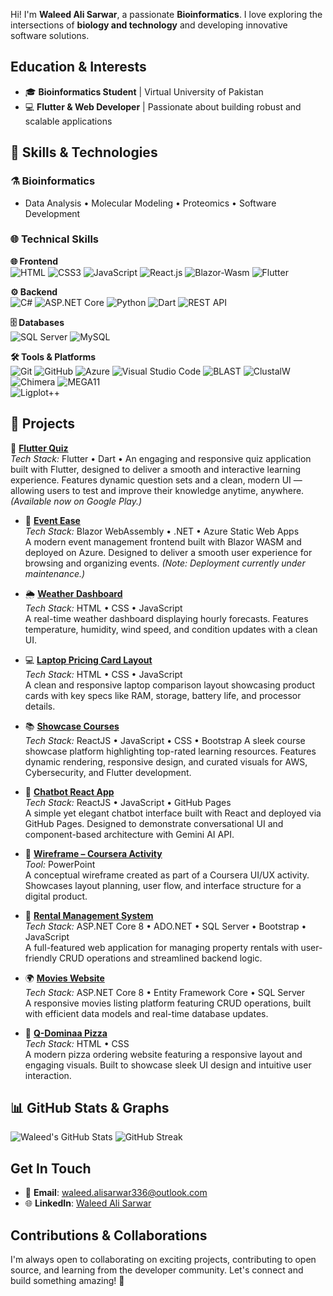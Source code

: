 Hi! I'm **Waleed Ali Sarwar**, a passionate **Bioinformatics**. I love exploring the intersections of **biology and technology** and developing innovative software solutions.  

## Education & Interests  

- 🎓 **Bioinformatics Student** | Virtual University of Pakistan  
- 💻 **Flutter & Web Developer** | Passionate about building robust and scalable applications  

## 🧪 Skills & Technologies

### ⚗️ Bioinformatics  
- Data Analysis • Molecular Modeling • Proteomics  • Software Development

### 🌐 Technical Skills
**🌐 Frontend**  
![HTML](https://img.shields.io/badge/HTML-E34F26?style=for-the-badge&logo=html5&logoColor=white)  ![CSS3](https://img.shields.io/badge/CSS-1572B6?style=for-the-badge&logo=css3&logoColor=white)  ![JavaScript](https://img.shields.io/badge/JavaScript-F7DF1E?style=for-the-badge&logo=javascript&logoColor=black)  ![React.js](https://img.shields.io/badge/React-20232A?style=for-the-badge&logo=react&logoColor=61DAFB)  ![Blazor-Wasm](https://img.shields.io/badge/Blazor-512BD4?style=for-the-badge&logo=blazor&logoColor=white) ![Flutter](https://img.shields.io/badge/Flutter-02569B?style=for-the-badge&logo=flutter&logoColor=white)



**⚙️ Backend**  
![C#](https://img.shields.io/badge/C%23-239120?style=for-the-badge&logo=c-sharp&logoColor=white)  ![ASP.NET Core](https://img.shields.io/badge/ASP.NET%20Core-512BD4?style=for-the-badge&logo=.net&logoColor=white)  ![Python](https://img.shields.io/badge/Python-3776AB?style=for-the-badge&logo=python&logoColor=white) ![Dart](https://img.shields.io/badge/Dart-0175C2?style=for-the-badge&logo=dart&logoColor=white)  ![REST API](https://img.shields.io/badge/REST%20API-00C7B7?style=for-the-badge&logo=api&logoColor=white)

**🗄️ Databases**  
![SQL Server](https://img.shields.io/badge/SQL%20Server-CC2927?style=for-the-badge&logo=microsoftsqlserver&logoColor=white)  ![MySQL](https://img.shields.io/badge/MySQL-4479A1?style=for-the-badge&logo=mysql&logoColor=white)  

**🛠️ Tools & Platforms**  
![Git](https://img.shields.io/badge/Git-F05032?style=for-the-badge&logo=git&logoColor=white)  ![GitHub](https://img.shields.io/badge/GitHub-181717?style=for-the-badge&logo=github&logoColor=white)  ![Azure](https://img.shields.io/badge/Azure-0078D4?style=for-the-badge&logo=microsoftazure&logoColor=white) ![Visual Studio Code](https://img.shields.io/badge/VS%20Code-007ACC?style=for-the-badge&logo=visualstudiocode&logoColor=white) ![BLAST](https://img.shields.io/badge/BLAST-006699?style=for-the-badge&logo=data:image/svg+xml;base64,PHN2Zy8+/svg&logoColor=white)  ![ClustalW](https://img.shields.io/badge/ClustalW-228B22?style=for-the-badge&logoColor=white)  ![Chimera](https://img.shields.io/badge/Chimera-8B0000?style=for-the-badge&logoColor=white)  ![MEGA11](https://img.shields.io/badge/MEGA11-1E90FF?style=for-the-badge&logoColor=white)  
![Ligplot++](https://img.shields.io/badge/Ligplot++-4B0082?style=for-the-badge&logoColor=white)


## 🚧 Projects

🎯 [**Flutter Quiz**](https://play.google.com/store/apps/details?id=live.waleedalisarwar.quiz_app_flutter)  
*Tech Stack:* Flutter • Dart • 
 An engaging and responsive quiz application built with Flutter, designed to deliver a smooth and interactive learning experience. 
 Features dynamic question sets and  a clean, modern UI — allowing users to test and improve their knowledge anytime, anywhere.
 *(Available now on Google Play.)*


- 🎉 [**Event Ease**](https://proud-mud-095041a00.6.azurestaticapps.net/)  
  *Tech Stack:* Blazor WebAssembly • .NET • Azure Static Web Apps  
  A modern event management frontend built with Blazor WASM and deployed on Azure. Designed to deliver a smooth user experience for browsing and organizing events. *(Note: Deployment currently under maintenance.)*
  
- 🌦️ [**Weather Dashboard**](https://waleed-ali-sarwar.github.io/projects/weather-dashboard/)  
  *Tech Stack:* HTML • CSS • JavaScript  
  A real-time weather dashboard displaying hourly forecasts. Features temperature, humidity, wind speed, and condition updates with a clean UI.  

- 💻 [**Laptop Pricing Card Layout**](https://waleed-ali-sarwar.github.io/projects/products)  
  *Tech Stack:* HTML • CSS • JavaScript  
  A clean and responsive laptop comparison layout showcasing product cards with key specs like RAM, storage, battery life, and processor details.  

- 📚 [**Showcase Courses**](https://waleed-ali-sarwar.github.io/showcase-courses)  
  *Tech Stack:* ReactJS • JavaScript • CSS  • Bootstrap
  A sleek course showcase platform highlighting top-rated learning resources. Features dynamic rendering, responsive design, and curated visuals for AWS, Cybersecurity, and Flutter development.  

- 🤖 [**Chatbot React App**](https://waleed-ali-sarwar.github.io/chatbot-react-app/)  
  *Tech Stack:* ReactJS • JavaScript • GitHub Pages  
  A simple yet elegant chatbot interface built with React and deployed via GitHub Pages. Designed to demonstrate conversational UI and component-based architecture with Gemini AI API.

- 🧩 [**Wireframe – Coursera Activity**](https://1drv.ms/p/c/4bcfc40837943837/ETc4lDcIxM8ggEu0JAIAAAABKGjHMZm8opzIom2goZQTHw?e=akC6Me)  
  *Tool:* PowerPoint  
  A conceptual wireframe created as part of a Coursera UI/UX activity. Showcases layout planning, user flow, and interface structure for a digital product.

- 🚀 [**Rental Management System**](https://rtms-was.azurewebsites.net)  
  *Tech Stack:* ASP.NET Core 8 • ADO.NET • SQL Server • Bootstrap • JavaScript  
  A full-featured web application for managing property rentals with user-friendly CRUD operations and streamlined backend logic.

- 🌍 [**Movies Website**](https://moviesmvccore.azurewebsites.net)  
  *Tech Stack:* ASP.NET Core 8 • Entity Framework Core • SQL Server  
  A responsive movies listing platform featuring CRUD operations, built with efficient data models and real-time database updates.

- 🍕 [**Q-Dominaa Pizza**](https://waleed-ali-sarwar.github.io/was/projects/index2.html)  
  *Tech Stack:* HTML • CSS  
  A modern pizza ordering website featuring a responsive layout and engaging visuals. Built to showcase sleek UI design and intuitive user interaction.  

## 📊 GitHub Stats & Graphs

![Waleed's GitHub Stats](https://github-readme-stats.vercel.app/api?username=Waleed-Ali-Sarwar&show_icons=true&theme=tokyonight&hide_title=true) ![GitHub Streak](https://streak-stats.demolab.com/?user=Waleed-Ali-Sarwar&theme=tokyonight)

## Get In Touch  

- 📧 **Email**: [waleed.alisarwar336@outlook.com](mailto:waleed.alisarwar336@outlook.com)  
- 🌐 **LinkedIn**: [Waleed Ali Sarwar](https://linkedin.com/in/waleed-ali-sarwar)  

## Contributions & Collaborations  

I'm always open to collaborating on exciting projects, contributing to open source, and learning from the developer community. Let's connect and build something amazing! 🚀  
